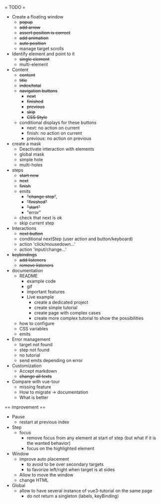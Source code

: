 = TODO =

* Create a floating window
    * ~~popup~~
    * ~~add arrow~~
    * ~~assert position is correct~~
    * ~~add animation~~
    * ~~auto position~~
    * manage target scrolls
* Identify element and point to it
    * ~~single element~~
    * multi-element
* Content
    * ~~content~~
    * ~~title~~
    * ~~index/total~~
    * ~~navigation buttons~~
        * ~~next~~
        * ~~finished~~
        * ~~previous~~
        * ~~skip~~
        * ~~CSS Style~~
    * conditional displays for these buttons
        * next: no action on current
        * finish: no action on current
        * previous: no action on previous
* create a mask
    * Deactivate interaction with elements
    * global mask
    * simple hole
    * multi-holes
* steps
    * ~~start new~~
    * ~~next~~
    * ~~finish~~
    * emits
        * ~~"change step"~~,
        * ~~"finished"~~
        * ~~"start"~~
        * "error"
    * check that next is ok
    * skip current step
* Interactions
    * ~~next button~~
    * conditional  nextStep (user action and button/keyboard)
    * action 'click/mousedown...'
    * action 'input/change...'
* ~~keybindings~~
    * ~~add listeners~~
    * ~~remove listeners~~
* documentation
    * README
        * example code
        * gif
        * important features
        * Live example
            * create a dedicated project
            * create simple tutorial
            * create page with complex cases
            * create more complex tutorial to show the possibilities
    * how to configure
    * CSS variables
    * emits
* Error management
    * target not found
    * step not found
    * no tutorial
    * send emits depending on error
* Customization
    * Accept markdown
    * ~~change all texts~~
* Compare with vue-tour
    * missing feature
    * How to migrate → documentation
    * What is better

== improvement ==

* Pause
    * restart at previous index
* Step
    * focus
        * remove focus from any element at start of step (but what if it is the wanted behavior)
        * focus on the highlighted element
* Window
    * improve auto placement
        * to avoid to be over secondary targets
        * to favorize left/right when target is at sides
    * Allow to move the window
    * change HTML
* Global
    * allow to have several instance of vue3-tutorial on the same page
        * do not return a singleton (labels, keyBinding)
